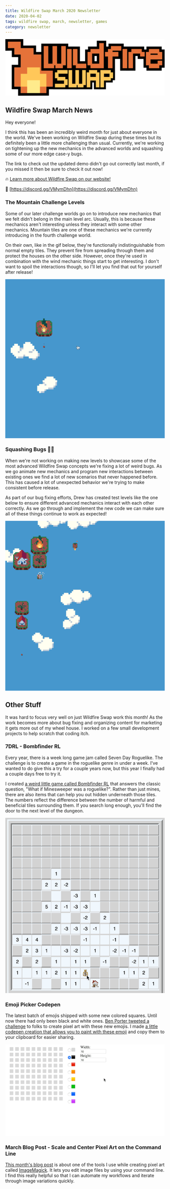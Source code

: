 ```yaml
---
title: Wildfire Swap March 2020 Newsletter
date: 2020-04-02
tags: wildfire swap, march, newsletter, games
category: newsletter
---
```


![./wildfire-title-with-logo-trimmed.png](./wildfire-title-with-logo-trimmed.png)

## Wildfire Swap March News

Hey everyone!

I think this has been an incredibly weird month for just about everyone in the world. We've been working on Wildfire Swap during these times but its definitely been a little more challenging than usual. Currently, we're working on tightening up the new mechanics in the advanced worlds and squashing some of our more edge case-y bugs.

The link to check out the updated demo didn't go out correctly last month, if you missed it then be sure to check it out now!

🔥 [Learn more about Wildfire Swap on our website!](https://wildfire.fun)

💬 [https://discord.gg/VMymDhn](https://discord.gg/VMymDhn)

### The Mountain Challenge Levels

Some of our later challenge worlds go on to introduce new mechanics that we felt didn't belong in the main level arc. Usually, this is because these mechanics aren't interesting unless they interact with some other mechanics. Mountain tiles are one of these mechanics we're currently introducing in the fourth challenge world.

On their own, like in the gif below, they're functionally indistinguishable from normal empty tiles. They prevent fire from spreading through them and protect the houses on the other side. However, once they're used in combination with the wind mechanic things start to get interesting. I don't want to spoil the interactions though, so I'll let you find that out for yourself after release!

![./wildfire-mountain-corner-success.gif](./wildfire-mountain-corner-success.gif)

### Squashing Bugs 🐛🐞

When we're not working on making new levels to showcase some of the most advanced Wildfire Swap concepts we're fixing a lot of weird bugs. As we go animate new mechanics and program new interactions between existing ones we find a lot of new scenarios that never happened before. This has caused a lot of unexpected behavior we're trying to make consistent before release.

As part of our bug fixing efforts, Drew has created test levels like the one below to ensure different advanced mechanics interact with each other correctly. As we go through and implement the new code we can make sure all of these things continue to work as expected!

![./wildfire-test-grass-wind.gif](./wildfire-test-grass-wind.gif)

## Other Stuff

It was hard to focus very well on just Wildfire Swap work this month! As the work becomes more about bug fixing and organizing content for marketing it gets more out of my wheel house. I worked on a few small development projects to help scratch that coding itch.

### 7DRL - Bombfinder RL

Every year, there is a week long game jam called Seven Day Roguelike. The challenge is to create a game in the roguelike genre in under a week. I've wanted to do give this a try for a couple years now, but this year I finally had a couple days free to try it.

I created [a weird little game called Bombfinder RL](https://rmkubik.itch.io/bombfinder) that answers the classic question, "What if Minesweeper was a roguelike?". Rather than just mines, there are also items that can help you out hidden underneath those tiles. The numbers reflect the difference between the number of harmful and beneficial tiles surrounding them. If you search long enough, you'll find the door to the next level of the dungeon.

![./bombfinder-gameplay.gif](./bombfinder-gameplay.gif)

### Emoji Picker Codepen

The latest batch of emojis shipped with some new colored squares. Until now there had only been black and white ones. [Ben Porter tweeted a challenge](https://twitter.com/eigenbom/status/1242230315684212736) to folks to create pixel art with these new emojis. I made [a little codepen creation that allows you to paint with these emoji](https://codepen.io/rmkubik/details/XWbxbvb) and copy them to your clipboard for easier sharing.

![./emoji-painter.gif](./emoji-painter.gif)

### March Blog Post - Scale and Center Pixel Art on the Command Line

[This month's blog post](https://ryankubik.com/blog/scale-center-pixel-art/) is about one of the tools I use while creating pixel art called [ImageMagick](https://imagemagick.org/index.php). It lets you edit image files by using your command line. I find this really helpful so that I can automate my workflows and iterate through image variations quickly.
